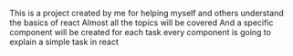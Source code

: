 This is a project created by me for helping myself and others understand the basics of react
Almost all the topics will be covered 
And a specific component will be created for each task
every component is going to explain a simple task in react 
